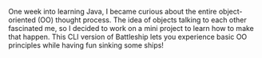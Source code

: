 One week into learning Java, I became curious about the entire object-oriented (OO) thought process. The idea of objects talking to each other fascinated me, so I decided to work on a mini project to learn how to make that happen. This CLI version of Battleship lets you experience basic OO principles while having fun sinking some ships!

